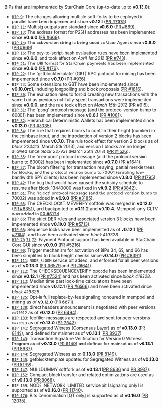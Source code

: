 BIPs that are implemented by StarChain Core (up-to-date up to **v0.13.0**):

* [`BIP 9`](https://github.com/StarChain/bips/blob/master/bip-0009.mediawiki): The changes allowing multiple soft-forks to be deployed in parallel have been implemented since **v0.12.1**  ([PR #7575](https://github.com/StarChain/StarChain/pull/7575))
* [`BIP 11`](https://github.com/StarChain/bips/blob/master/bip-0011.mediawiki): Multisig outputs are standard since **v0.6.0** ([PR #669](https://github.com/StarChain/StarChain/pull/669)).
* [`BIP 13`](https://github.com/StarChain/bips/blob/master/bip-0013.mediawiki): The address format for P2SH addresses has been implemented since **v0.6.0** ([PR #669](https://github.com/StarChain/StarChain/pull/669)).
* [`BIP 14`](https://github.com/StarChain/bips/blob/master/bip-0014.mediawiki): The subversion string is being used as User Agent since **v0.6.0** ([PR #669](https://github.com/StarChain/StarChain/pull/669)).
* [`BIP 16`](https://github.com/StarChain/bips/blob/master/bip-0016.mediawiki): The pay-to-script-hash evaluation rules have been implemented since **v0.6.0**, and took effect on *April 1st 2012* ([PR #748](https://github.com/StarChain/StarChain/pull/748)).
* [`BIP 21`](https://github.com/StarChain/bips/blob/master/bip-0021.mediawiki): The URI format for StarChain payments has been implemented since **v0.6.0** ([PR #176](https://github.com/StarChain/StarChain/pull/176)).
* [`BIP 22`](https://github.com/StarChain/bips/blob/master/bip-0022.mediawiki): The 'getblocktemplate' (GBT) RPC protocol for mining has been implemented since **v0.7.0** ([PR #936](https://github.com/StarChain/StarChain/pull/936)).
* [`BIP 23`](https://github.com/StarChain/bips/blob/master/bip-0023.mediawiki): Some extensions to GBT have been implemented since **v0.10.0rc1**, including longpolling and block proposals ([PR #1816](https://github.com/StarChain/StarChain/pull/1816)).
* [`BIP 30`](https://github.com/StarChain/bips/blob/master/bip-0030.mediawiki): The evaluation rules to forbid creating new transactions with the same txid as previous not-fully-spent transactions were implemented since **v0.6.0**, and the rule took effect on *March 15th 2012* ([PR #915](https://github.com/StarChain/StarChain/pull/915)).
* [`BIP 31`](https://github.com/StarChain/bips/blob/master/bip-0031.mediawiki): The 'pong' protocol message (and the protocol version bump to 60001) has been implemented since **v0.6.1** ([PR #1081](https://github.com/StarChain/StarChain/pull/1081)).
* [`BIP 32`](https://github.com/StarChain/bips/blob/master/bip-0032.mediawiki): Hierarchical Deterministic Wallets has been implemented since **v0.13.0** ([PR #8035](https://github.com/StarChain/StarChain/pull/8035)).
* [`BIP 34`](https://github.com/StarChain/bips/blob/master/bip-0034.mediawiki): The rule that requires blocks to contain their height (number) in the coinbase input, and the introduction of version 2 blocks has been implemented since **v0.7.0**. The rule took effect for version 2 blocks as of *block 224413* (March 5th 2013), and version 1 blocks are no longer allowed since *block 227931* (March 25th 2013) ([PR #1526](https://github.com/StarChain/StarChain/pull/1526)).
* [`BIP 35`](https://github.com/StarChain/bips/blob/master/bip-0035.mediawiki): The 'mempool' protocol message (and the protocol version bump to 60002) has been implemented since **v0.7.0** ([PR #1641](https://github.com/StarChain/StarChain/pull/1641)).
* [`BIP 37`](https://github.com/StarChain/bips/blob/master/bip-0037.mediawiki): The bloom filtering for transaction relaying, partial merkle trees for blocks, and the protocol version bump to 70001 (enabling low-bandwidth SPV clients) has been implemented since **v0.8.0** ([PR #1795](https://github.com/StarChain/StarChain/pull/1795)).
* [`BIP 42`](https://github.com/StarChain/bips/blob/master/bip-0042.mediawiki): The bug that would have caused the subsidy schedule to resume after block 13440000 was fixed in **v0.9.2** ([PR #3842](https://github.com/StarChain/StarChain/pull/3842)).
* [`BIP 61`](https://github.com/StarChain/bips/blob/master/bip-0061.mediawiki): The 'reject' protocol message (and the protocol version bump to 70002) was added in **v0.9.0** ([PR #3185](https://github.com/StarChain/StarChain/pull/3185)).
* [`BIP 65`](https://github.com/StarChain/bips/blob/master/bip-0065.mediawiki): The CHECKLOCKTIMEVERIFY softfork was merged in **v0.12.0** ([PR #6351](https://github.com/StarChain/StarChain/pull/6351)), and backported to **v0.11.2** and **v0.10.4**. Mempool-only CLTV was added in [PR #6124](https://github.com/StarChain/StarChain/pull/6124).
* [`BIP 66`](https://github.com/StarChain/bips/blob/master/bip-0066.mediawiki): The strict DER rules and associated version 3 blocks have been implemented since **v0.10.0** ([PR #5713](https://github.com/StarChain/StarChain/pull/5713)).
* [`BIP 68`](https://github.com/StarChain/bips/blob/master/bip-0068.mediawiki): Sequence locks have been implemented as of **v0.12.1**  ([PR #7184](https://github.com/StarChain/StarChain/pull/7184)), and have been activated since *block 419328*.
* [`BIP 70`](https://github.com/StarChain/bips/blob/master/bip-0070.mediawiki) [`71`](https://github.com/StarChain/bips/blob/master/bip-0071.mediawiki) [`72`](https://github.com/StarChain/bips/blob/master/bip-0072.mediawiki): Payment Protocol support has been available in StarChain Core GUI since **v0.9.0** ([PR #5216](https://github.com/StarChain/StarChain/pull/5216)).
* [`BIP 90`](https://github.com/StarChain/bips/blob/master/bip-0090.mediawiki): Trigger mechanism for activation of BIPs 34, 65, and 66 has been simplified to block height checks since **v0.14.0** ([PR #8391](https://github.com/StarChain/StarChain/pull/8391)).
* [`BIP 111`](https://github.com/StarChain/bips/blob/master/bip-0111.mediawiki): `NODE_BLOOM` service bit added, and enforced for all peer versions as of **v0.13.0** ([PR #6579](https://github.com/StarChain/StarChain/pull/6579) and [PR #6641](https://github.com/StarChain/StarChain/pull/6641)).
* [`BIP 112`](https://github.com/StarChain/bips/blob/master/bip-0112.mediawiki): The CHECKSEQUENCEVERIFY opcode has been implemented since **v0.12.1** ([PR #7524](https://github.com/StarChain/StarChain/pull/7524)) and has been activated since *block 419328*.
* [`BIP 113`](https://github.com/StarChain/bips/blob/master/bip-0113.mediawiki): Median time past lock-time calculations have been implemented since **v0.12.1** ([PR #6566](https://github.com/StarChain/StarChain/pull/6566)) and have been activated since *block 419328*.
* [`BIP 125`](https://github.com/StarChain/bips/blob/master/bip-0125.mediawiki): Opt-in full replace-by-fee signaling honoured in mempool and mining as of **v0.12.0** ([PR 6871](https://github.com/StarChain/StarChain/pull/6871)).
* [`BIP 130`](https://github.com/StarChain/bips/blob/master/bip-0130.mediawiki): direct headers announcement is negotiated with peer versions `>=70012` as of **v0.12.0** ([PR 6494](https://github.com/StarChain/StarChain/pull/6494)).
* [`BIP 133`](https://github.com/StarChain/bips/blob/master/bip-0133.mediawiki): feefilter messages are respected and sent for peer versions `>=70013` as of **v0.13.0** ([PR 7542](https://github.com/StarChain/StarChain/pull/7542)).
* [`BIP 141`](https://github.com/StarChain/bips/blob/master/bip-0141.mediawiki): Segregated Witness (Consensus Layer) as of **v0.13.0** ([PR 8149](https://github.com/StarChain/StarChain/pull/8149)), and defined for mainnet as of **v0.13.1** ([PR 8937](https://github.com/StarChain/StarChain/pull/8937)).
* [`BIP 143`](https://github.com/StarChain/bips/blob/master/bip-0143.mediawiki): Transaction Signature Verification for Version 0 Witness Program as of **v0.13.0** ([PR 8149](https://github.com/StarChain/StarChain/pull/8149)) and defined for mainnet as of **v0.13.1** ([PR 8937](https://github.com/StarChain/StarChain/pull/8937)).
* [`BIP 144`](https://github.com/StarChain/bips/blob/master/bip-0144.mediawiki): Segregated Witness as of **0.13.0** ([PR 8149](https://github.com/StarChain/StarChain/pull/8149)).
* [`BIP 145`](https://github.com/StarChain/bips/blob/master/bip-0145.mediawiki): getblocktemplate updates for Segregated Witness as of **v0.13.0** ([PR 8149](https://github.com/StarChain/StarChain/pull/8149)).
* [`BIP 147`](https://github.com/StarChain/bips/blob/master/bip-0147.mediawiki): NULLDUMMY softfork as of **v0.13.1** ([PR 8636](https://github.com/StarChain/StarChain/pull/8636) and [PR 8937](https://github.com/StarChain/StarChain/pull/8937)).
* [`BIP 152`](https://github.com/StarChain/bips/blob/master/bip-0152.mediawiki): Compact block transfer and related optimizations are used as of **v0.13.0** ([PR 8068](https://github.com/StarChain/StarChain/pull/8068)).
* [`BIP 159`](https://github.com/StarChain/bips/blob/master/bip-0159.mediawiki): NODE_NETWORK_LIMITED service bit [signaling only] is supported as of **v0.16.0** ([PR 11740](https://github.com/StarChain/StarChain/pull/11740)).
* [`BIP 176`](https://github.com/StarChain/bips/blob/master/bip-0176.mediawiki): Bits Denomination [QT only] is supported as of **v0.16.0** ([PR 12035](https://github.com/StarChain/StarChain/pull/12035)).
